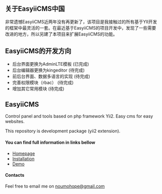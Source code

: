 ## 关于EasyiiCMS中国
非常遗憾EasyiiCMS近两年没有再更新了，该项目是我接触过的所有基于YII开发的框架中最灵活的一套。在最近基于EasyiiCMS的项目开发中，发现了一些需要改进的地方，所以另建了本项目来扩展EasyiiCMS的功能。

## EasyiiCMS的开发方向
* 后台界面更换为AdminLTE模板  (已完成)
* 后台编辑器更换为kingeditor  (待完成)
* 前后台界面、数据多语言的实现  (待完成)
* 完善权限模块（rbac）  (待完成)
* 增加其它常用模块  (待完成)

## EasyiiCMS ##

Control panel and tools based on php framework Yii2. Easy cms for easy websites.

This repository is development package (yii2 extension).

#### You can find full information in links bellow ####
* [Homepage](http://easyiicms.com)
* [Installation](http://easyiicms.com/docs/install)
* [Demo](http://easyiicms.com/demo)

#### Contacts ####

Feel free to email me on noumohope@gmail.com
